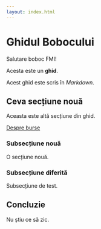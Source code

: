 ```yaml
---
layout: index.html
---
```


# Ghidul Bobocului

Salutare boboc FMI!

Acesta este un **ghid**.

Acest ghid este scris în _Markdown_.

## Ceva secțiune nouă

Aceasta este altă secțiune din ghid.

[Despre burse](burse)

### Subsecțiune nouă

O secțiune nouă.

### Subsecțiune diferită

Subsecțiune de test.

## Concluzie

Nu știu ce să zic.
